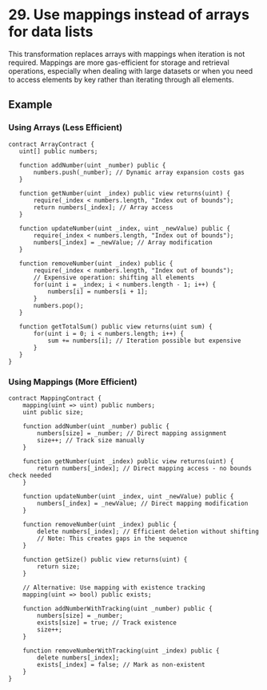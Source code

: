 # 29. Use mappings instead of arrays for data lists

This transformation replaces arrays with mappings when iteration is not required. Mappings are more gas-efficient for storage and retrieval operations, especially when dealing with large datasets or when you need to access elements by key rather than iterating through all elements.

## Example

### Using Arrays (Less Efficient)
```solidity
contract ArrayContract {
   uint[] public numbers;
   
   function addNumber(uint _number) public {
       numbers.push(_number); // Dynamic array expansion costs gas
   }
   
   function getNumber(uint _index) public view returns(uint) {
       require(_index < numbers.length, "Index out of bounds");
       return numbers[_index]; // Array access
   }
   
   function updateNumber(uint _index, uint _newValue) public {
       require(_index < numbers.length, "Index out of bounds");
       numbers[_index] = _newValue; // Array modification
   }
   
   function removeNumber(uint _index) public {
       require(_index < numbers.length, "Index out of bounds");
       // Expensive operation: shifting all elements
       for(uint i = _index; i < numbers.length - 1; i++) {
           numbers[i] = numbers[i + 1];
       }
       numbers.pop();
   }
   
   function getTotalSum() public view returns(uint sum) {
       for(uint i = 0; i < numbers.length; i++) {
           sum += numbers[i]; // Iteration possible but expensive
       }
   }
}
```

### Using Mappings (More Efficient)
```solidity
contract MappingContract {
    mapping(uint => uint) public numbers;
    uint public size;
    
    function addNumber(uint _number) public {
        numbers[size] = _number; // Direct mapping assignment
        size++; // Track size manually
    }
    
    function getNumber(uint _index) public view returns(uint) {
        return numbers[_index]; // Direct mapping access - no bounds check needed
    }
    
    function updateNumber(uint _index, uint _newValue) public {
        numbers[_index] = _newValue; // Direct mapping modification
    }
    
    function removeNumber(uint _index) public {
        delete numbers[_index]; // Efficient deletion without shifting
        // Note: This creates gaps in the sequence
    }
    
    function getSize() public view returns(uint) {
        return size;
    }
    
    // Alternative: Use mapping with existence tracking
    mapping(uint => bool) public exists;
    
    function addNumberWithTracking(uint _number) public {
        numbers[size] = _number;
        exists[size] = true; // Track existence
        size++;
    }
    
    function removeNumberWithTracking(uint _index) public {
        delete numbers[_index];
        exists[_index] = false; // Mark as non-existent
    }
}
```